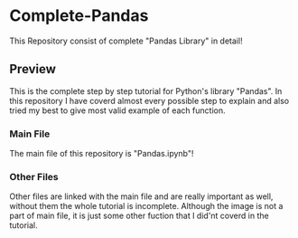 # Complete-Pandas
This Repository consist of complete "Pandas Library" in detail!
## Preview
This is the complete step by step tutorial for Python's library "Pandas". In this repository I have coverd almost every possible step to explain and also tried my best to give most valid example of each function.
### Main File
The main file of this repository is "Pandas.ipynb"!
### Other Files
Other files are linked with the main file and are really important as well, without them the whole tutorial is incomplete. Although the image is not a part of main file, it is just some other fuction that I did'nt coverd in the tutorial.
